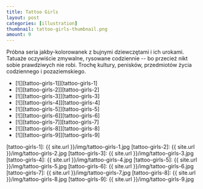```yaml
---
title: Tattoo Girls
layout: post
categories: [illustration]
thumbnail: tattoo-girls-thumbnail.png
amount: 9
---
```


Próbna seria jakby-kolorowanek z bujnymi dziewczętami i ich urokami. Tatuaże oczywiście zmywalne, rysowane codziennie -- bo przecież nikt sobie prawdziwych nie robi. Trochę kultury, penisków, przedmiotów życia codziennego i pozaziemskiego.

* [![][tattoo-girls-1]][tattoo-girls-1]
* [![][tattoo-girls-2]][tattoo-girls-2]
* [![][tattoo-girls-3]][tattoo-girls-3]
* [![][tattoo-girls-4]][tattoo-girls-4]
* [![][tattoo-girls-5]][tattoo-girls-5]
* [![][tattoo-girls-6]][tattoo-girls-6]
* [![][tattoo-girls-7]][tattoo-girls-7]
* [![][tattoo-girls-8]][tattoo-girls-8]
* [![][tattoo-girls-9]][tattoo-girls-9]

[tattoo-girls-1]: {{ site.url }}/img/tattoo-girls-1.jpg
[tattoo-girls-2]: {{ site.url }}/img/tattoo-girls-2.jpg
[tattoo-girls-3]: {{ site.url }}/img/tattoo-girls-3.jpg
[tattoo-girls-4]: {{ site.url }}/img/tattoo-girls-4.jpg
[tattoo-girls-5]: {{ site.url }}/img/tattoo-girls-5.jpg
[tattoo-girls-6]: {{ site.url }}/img/tattoo-girls-6.jpg
[tattoo-girls-7]: {{ site.url }}/img/tattoo-girls-7.jpg
[tattoo-girls-8]: {{ site.url }}/img/tattoo-girls-8.jpg
[tattoo-girls-9]: {{ site.url }}/img/tattoo-girls-9.jpg